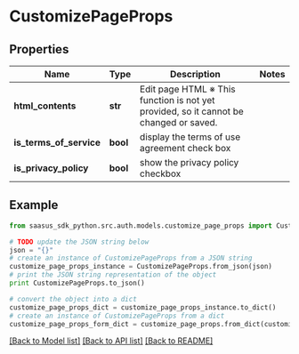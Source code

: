 # CustomizePageProps


## Properties
Name | Type | Description | Notes
------------ | ------------- | ------------- | -------------
**html_contents** | **str** | Edit page HTML ※ This function is not yet provided, so it cannot be changed or saved.  | 
**is_terms_of_service** | **bool** | display the terms of use agreement check box | 
**is_privacy_policy** | **bool** | show the privacy policy checkbox | 

## Example

```python
from saasus_sdk_python.src.auth.models.customize_page_props import CustomizePageProps

# TODO update the JSON string below
json = "{}"
# create an instance of CustomizePageProps from a JSON string
customize_page_props_instance = CustomizePageProps.from_json(json)
# print the JSON string representation of the object
print CustomizePageProps.to_json()

# convert the object into a dict
customize_page_props_dict = customize_page_props_instance.to_dict()
# create an instance of CustomizePageProps from a dict
customize_page_props_form_dict = customize_page_props.from_dict(customize_page_props_dict)
```
[[Back to Model list]](../README.md#documentation-for-models) [[Back to API list]](../README.md#documentation-for-api-endpoints) [[Back to README]](../README.md)


